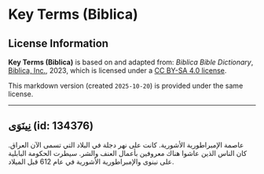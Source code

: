 # Key Terms (Biblica)

## License Information

**Key Terms (Biblica)** is based on and adapted from: _Biblica Bible Dictionary_, [Biblica, Inc.](https://www.biblica.com/), 2023, which is licensed under a [CC BY-SA 4.0 license](https://creativecommons.org/licenses/by-sa/4.0/legalcode.en).

This markdown version (created `2025-10-20`) is provided under the same license.



--------------------------------

## نِينَوَى (id: 134376)

عاصمة الإمبراطورية الأشورية. كانت على نهر دجلة في البلاد التي تسمى الآن العراق. كان الناس الذين عاشوا هناك معروفين بأعمال العنف والشر. سيطرت الحكومة البابلية على نينوى والإمبراطورية الأشورية في عام 612 قبل الميلاد.



